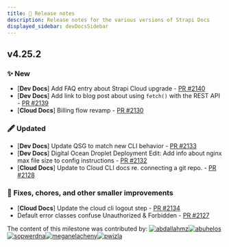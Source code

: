 ```yaml
---
title: 📝 Release notes
description: Release notes for the various versions of Strapi Docs
displayed_sidebar: devDocsSidebar
---
```


<div className='release-notes-page'>

## v4.25.2

### ✨ New

- [**Dev Docs**] Add FAQ entry about Strapi Cloud upgrade - [PR #2140](https://github.com/strapi/documentation/pull/2140)
- [**Dev Docs**] Add link to blog post about using `fetch()` with the REST API - [PR #2139](https://github.com/strapi/documentation/pull/2139)
- [**Cloud Docs**] Billing flow revamp - [PR #2130](https://github.com/strapi/documentation/pull/2130)

### 🖋️ Updated

- [**Dev Docs**] Update QSG to match new CLI behavior - [PR #2133](https://github.com/strapi/documentation/pull/2133)
- [**Dev Docs**] Digital Ocean Droplet Deployment Edit: Add info about nginx max file size to config instructions - [PR #2132](https://github.com/strapi/documentation/pull/2132)
- [**Cloud Docs**] Update to Cloud CLI docs re. connecting a git repo. - [PR #2128](https://github.com/strapi/documentation/pull/2128)

### 👷 Fixes, chores, and other smaller improvements

- [**Cloud Docs**] Update the cloud cli logout step - [PR #2134](https://github.com/strapi/documentation/pull/2134)
- Default error classes confuse Unauthorized & Forbidden - [PR #2127](https://github.com/strapi/documentation/issues/2127)


<div className='contributors-section'>The content of this milestone was contributed by: <span className='contributors'><a href="https://github.com/abdallahmz" target="_blank"><img src="https://github.com/abdallahmz.png" alt="abdallahmz" title="abdallahmz" className="contributor-avatar" /></a><a href="https://github.com/abuhelos" target="_blank"><img src="https://github.com/abuhelos.png" alt="abuhelos" title="abuhelos" className="contributor-avatar" /></a><a href="https://github.com/sopwerdna" target="_blank"><img src="https://github.com/sopwerdna.png" alt="sopwerdna" title="sopwerdna" className="contributor-avatar" /></a><a href="https://github.com/meganelacheny" target="_blank"><img src="https://github.com/meganelacheny.png" alt="meganelacheny" title="meganelacheny" className="contributor-avatar" /></a><a href="https://github.com/pwizla" target="_blank"><img src="https://github.com/pwizla.png" alt="pwizla" title="pwizla" className="contributor-avatar" /></a></span></div>

</div>
